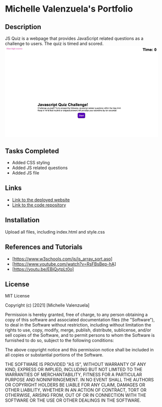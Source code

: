 # Michelle Valenzuela's Portfolio

## Description
JS Quiz is a webpage that provides JavaScript related questions as a challenge to users. The quiz is timed and scored.
![screenshot of JS Quiz](/Assets/screenshot.jpg)


## Tasks Completed
* Added CSS styling
* Added JS related questions
* Added JS file

## Links
* [Link to the deployed website]()
* [Link to the code repository](https://github.com/MichValenz/JS-Quiz)

## Installation
Upload all files, including index.html and style.css

## References and Tutorials
- [https://www.w3schools.com/js/js_array_sort.asp]
- [https://www.youtube.com/watch?v=RsFBsBep-hA]
- [https://youtu.be/EBjQytpLt0o]

## License
MIT License

Copyright (c) [2021] [Michelle Valenzuela]

Permission is hereby granted, free of charge, to any person obtaining a copy
of this software and associated documentation files (the "Software"), to deal
in the Software without restriction, including without limitation the rights
to use, copy, modify, merge, publish, distribute, sublicense, and/or sell
copies of the Software, and to permit persons to whom the Software is
furnished to do so, subject to the following conditions:

The above copyright notice and this permission notice shall be included in all
copies or substantial portions of the Software.

THE SOFTWARE IS PROVIDED "AS IS", WITHOUT WARRANTY OF ANY KIND, EXPRESS OR
IMPLIED, INCLUDING BUT NOT LIMITED TO THE WARRANTIES OF MERCHANTABILITY,
FITNESS FOR A PARTICULAR PURPOSE AND NONINFRINGEMENT. IN NO EVENT SHALL THE
AUTHORS OR COPYRIGHT HOLDERS BE LIABLE FOR ANY CLAIM, DAMAGES OR OTHER
LIABILITY, WHETHER IN AN ACTION OF CONTRACT, TORT OR OTHERWISE, ARISING FROM,
OUT OF OR IN CONNECTION WITH THE SOFTWARE OR THE USE OR OTHER DEALINGS IN THE
SOFTWARE.